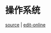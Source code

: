 # 操作系统

[source](https://github.com/haibazhang/lib/blob/master/src/cs/os/README.md) \| [edit-online](https://github.com/haibazhang/lib/edit/master/src/cs/os/README.md)

